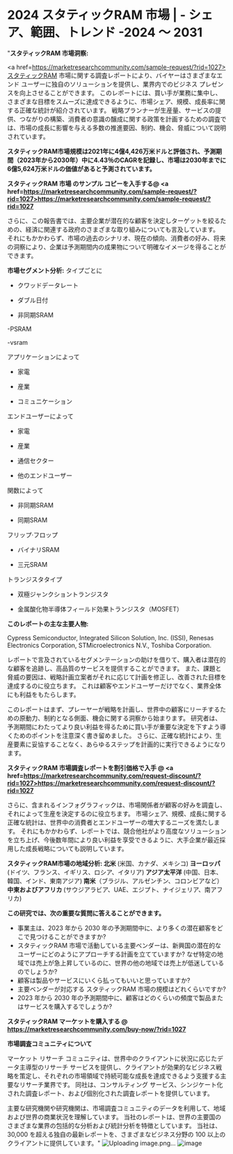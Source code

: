 # 2024 スタティックRAM 市場 | - シェア、範囲、トレンド -2024 ～ 2031
"<strong>スタティックRAM 市場洞察:</strong>

<a href=https://marketresearchcommunity.com/sample-request/?rid=1027>スタティックRAM</a> 市場に関する調査レポートにより、バイヤーはさまざまなエンド ユーザーに独自のソリューションを提供し、業界内でのビジネス プレゼンスを向上させることができます。 このレポートには、買い手が業務に集中し、さまざまな目標をスムーズに達成できるように、市場シェア、規模、成長率に関する正確な統計が紹介されています。 戦略プランナーが生産量、サービスの提供、つながりの構築、消費者の意識の醸成に関する政策を計画するための調査では、市場の成長に影響を与える多数の推進要因、制約、機会、脅威について説明されています。

<strong>スタティックRAM市場規模は2021年に4億4,426万米ドルと評価され、予測期間（2023年から2030年）中に4.43％のCAGRを記録し、市場は2030年までに6億5,624万米ドルの価値があると予測されています。</strong>

<strong>スタティックRAM 市場 のサンプル コピーを入手する@ <a href=https://marketresearchcommunity.com/sample-request/?rid=1027><u>https://marketresearchcommunity.com/sample-request/?rid=1027</u></a></strong>

さらに、この報告書では、主要企業が潜在的な顧客を決定しターゲットを絞るための、経済に関連する政府のさまざまな取り組みについても言及しています。 それにもかかわらず、市場の過去のシナリオ、現在の傾向、消費者の好み、将来の洞察により、企業は予測期間内の成果物について明確なイメージを得ることができます。

<strong>市場セグメント分析:</strong>
タイプごとに



- クワッドデータレート

- ダブル日付

- 非同期SRAM

-PSRAM

-vsram



アプリケーションによって



- 家電

- 産業

- コミュニケーション



エンドユーザーによって



- 家電

- 産業

- 通信セクター

- 他のエンドユーザー



関数によって



- 非同期SRAM

- 同期SRAM



フリップ·フロップ



- バイナリSRAM

- 三元SRAM



トランジスタタイプ



- 双極ジャンクショントランジスタ

- 金属酸化物半導体フィールド効果トランジスタ（MOSFET）

<strong>このレポートの主な主要人物:</strong>

Cypress Semiconductor, Integrated Silicon Solution, Inc. (ISSI), Renesas Electronics Corporation, STMicroelectronics N.V., Toshiba Corporation.



レポートで言及されているセグメンテーションの助けを借りて、購入者は潜在的な顧客を追跡し、高品質のサービスを提供することができます。 また、課題と脅威の要因は、戦略計画立案者がそれに応じて計画を修正し、改善された目標を達成するのに役立ちます。 これは顧客やエンドユーザーだけでなく、業界全体にも利益をもたらします。

このレポートはまず、プレーヤーが戦略を計画し、世界中の顧客にリーチするための原動力、制約となる側面、機会に関する洞察から始まります。 研究者は、予測期間にわたってより良い利益を得るために買い手が重要な決定を下すよう導くためのポイントを注意深く書き留めました。 さらに、正確な統計により、生産要素に妥協することなく、あらゆるステップを計画的に実行できるようになります。

<strong>スタティックRAM 市場調査レポートを割引価格で入手 @ <a href=https://marketresearchcommunity.com/request-discount/?rid=1027><u>https://marketresearchcommunity.com/request-discount/?rid=1027</u></a></strong>

さらに、含まれるインフォグラフィックは、市場関係者が顧客の好みを調査し、それによって生産を決定するのに役立ちます。 市場シェア、規模、成長に関する正確な統計は、世界中の消費者とエンドユーザーの増大するニーズを満たします。 それにもかかわらず、レポートでは、競合他社がより高度なソリューションを立ち上げ、今後数年間により良い利益を享受できるように、大手企業が最近採用した成長戦略についても説明しています。

<strong>スタティックRAM市場の地域分析:
北米 </strong>(米国、カナダ、メキシコ)<strong>
ヨーロッパ </strong>(ドイツ、フランス、イギリス、ロシア、イタリア)<strong>
アジア太平洋 </strong>(中国、日本、韓国、インド、東南アジア)<strong>
南米</strong>（ブラジル、アルゼンチン、コロンビアなど）<strong>
中東およびアフリカ </strong>(サウジアラビア、UAE、エジプト、ナイジェリア、南アフリカ)<strong></strong>

<strong>この研究では、次の重要な質問に答えることができます。</strong>
<ul>
  <li>事業主は、2023 年から 2030 年の予測期間中に、より多くの潜在顧客をどこで見つけることができますか?</li>
  <li>スタティックRAM 市場で活動している主要ベンダーは、新興国の潜在的なユーザーにどのようにアプローチする計画を立てていますか? なぜ特定の地域では売上が急上昇しているのに、世界の他の地域では売上が低迷しているのでしょうか?</li>
  <li>顧客は製品やサービスにいくら払ってもいいと思っていますか?</li>
  <li>主要ベンダーが対応する スタティックRAM 市場の規模はどれくらいですか?</li>
  <li>2023 年から 2030 年の予測期間中に、顧客はどのくらいの頻度で製品またはサービスを購入するでしょうか?</li>
</ul>
<strong>スタティックRAM マーケットを購入する @ <a href=https://marketresearchcommunity.com/buy-now/?rid=1027><u>https://marketresearchcommunity.com/buy-now/?rid=1027</u></a></strong>

<strong>市場調査コミュニティについて</strong>

マーケット リサーチ コミュニティは、世界中のクライアントに状況に応じたデータ主導型のリサーチ サービスを提供し、クライアントが効果的なビジネス戦略を策定し、それぞれの市場領域で持続可能な成長を達成できるよう支援する主要なリサーチ業界です。 同社は、コンサルティング サービス、シンジケート化された調査レポート、および個別化された調査レポートを提供しています。

主要な研究機関や研究機関は、市場調査コミュニティのデータを利用して、地域および世界の商業状況を理解しています。 当社のレポートは、世界の主要国のさまざまな業界の包括的な分析および統計分析を特徴としています。 当社は、30,000 を超える独自の最新レポートを、さまざまなビジネス分野の 100 以上のクライアントに提供しています。"
![Uploading image.png…]()
![image](https://github.com/Gargi1522/MRC/assets/158283091/9e0230e4-2a44-4811-a0e0-77693a306dba)
